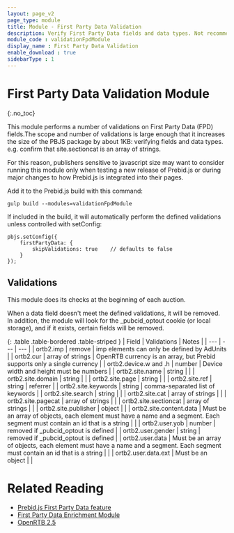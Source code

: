 ```yaml
---
layout: page_v2
page_type: module
title: Module - First Party Data Validation
description: Verify First Party Data fields and data types. Not recommended for production use.
module_code : validationFpdModule
display_name : First Party Data Validation
enable_download : true
sidebarType : 1
---
```


# First Party Data Validation Module
{:.no_toc}

This module performs a number of validations on First Party Data (FPD) fields.The scope and number of validations is large enough that it increases the size of the PBJS package by about 1KB: verifying fields and data types. e.g. confirm that site.sectioncat is an array of strings.

For this reason, publishers sensitive to javascript size may want to consider running this module only when testing a new release of Prebid.js or during major changes to how Prebid.js is integrated into their pages.

Add it to the Prebid.js build with this command:
```
gulp build --modules=validationFpdModule
```

If included in the build, it will automatically perform the defined validations unless controlled with setConfig:

```
pbjs.setConfig({
    firstPartyData: {
        skipValidations: true    // defaults to false
    }
});
```

## Validations

This module does its checks at the beginning of each auction.

When a data field doesn't meet the defined validations, it will be removed. In addition, the module will look for the _pubcid_optout cookie (or local storage),
and if it exists, certain fields will be removed.

{: .table .table-bordered .table-striped }
| Field | Validations | Notes |
| --- | --- | --- |
| ortb2.imp | remove | imp elements can only be defined by AdUnits |
| ortb2.cur | array of strings | OpenRTB currency is an array, but Prebid supports only a single currency |
| ortb2.device.w and .h | number | Device width and height must be numbers |
| ortb2.site.name | string | |
| ortb2.site.domain | string | |
| ortb2.site.page | string | |
| ortb2.site.ref | string | referrer |
| ortb2.site.keywords | string | comma-separated list of keywords |
| ortb2.site.search | string | |
| ortb2.site.cat | array of strings | |
| ortb2.site.pagecat | array of strings | |
| ortb2.site.sectioncat | array of strings | |
| ortb2.site.publisher | object | |
| ortb2.site.content.data | Must be an array of objects, each element must have a name and a segment. Each segment must contain an id that is a string | |
| ortb2.user.yob | number | removed if _pubcid_optout is defined |
| ortb2.user.gender | string | removed if _pubcid_optout is defined |
| ortb2.user.data | Must be an array of objects, each element must have a name and a segment. Each segment must contain an id that is a string | |
| ortb2.user.data.ext | Must be an object | |

# Related Reading
- [Prebid.js First Party Data feature](/features/firstPartyData.html)
- [First Party Data Enrichment Module](/dev-docs/modules/enrichmentFpdModule)
- [OpenRTB 2.5](https://www.iab.com/wp-content/uploads/2016/03/OpenRTB-API-Specification-Version-2-5-FINAL.pdf)
